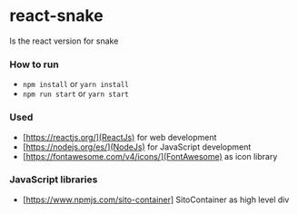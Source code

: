 # react-snake

Is the react version for snake

### How to run

- `npm install` or `yarn install`
- `npm run start` or `yarn start`

### Used

- [https://reactjs.org/](ReactJs) for web development
- [https://nodejs.org/es/](NodeJs) for JavaScript development
- [https://fontawesome.com/v4/icons/](FontAwesome) as icon library

### JavaScript libraries

- [https://www.npmjs.com/sito-container] SitoContainer as high level div
